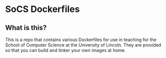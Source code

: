 # SoCS Dockerfiles

## What is this? 

This is a repo that contains various Dockerfiles for use in teaching for the School of Computer Science at the University of Lincoln. They are provided so that you can build and tinker your own images at home.